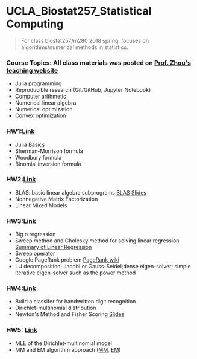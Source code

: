 # UCLA_Biostat257_Statistical Computing

> For class biostat257/m280 2018 spring, focuses on algorithms/numerical methods in statistics.

### Course Topics: All class materials was posted on [Prof. Zhou's teaching website](http://hua-zhou.github.io/teaching/biostatm280-2018spring/)
* Julia programming
* Reproducible research (Git/GitHub, Jupyter Notebook)
* Computer arithmetic
* Numerical linear algebra
* Numerical optimization
* Convex optimization

### HW1:[Link](http://hua-zhou.github.io/teaching/biostatm280-2018spring/hw/hw1/hw01.html) 
* Julia Basics
* Sherman-Morrison formula
* Woodbury formula
* Binomial inversion formula

### HW2:[Link](http://hua-zhou.github.io/teaching/biostatm280-2018spring/hw/hw2/hw02.html)
* BLAS: basic linear algebra subprograms [BLAS Slides](http://hua-zhou.github.io/teaching/biostatm280-2018spring/slides/06-numalgintro/numalgintro.html)
* Nonnegative Matrix Factorization
* Linear Mixed Models

### HW3:[Link](http://hua-zhou.github.io/teaching/biostatm280-2018spring/hw/hw3/hw03.html)
* Big n regression
* Sweep method and Cholesky method for solving linear regression [Summary of Linear Regression](http://hua-zhou.github.io/teaching/biostatm280-2018spring/slides/12-linreg/linreg.html)
* Sweep operator
* Google PageRank problem [PageRank wiki](https://en.wikipedia.org/wiki/PageRank)
* LU decomposition; Jacobi or Gauss-Seidel;dense eigen-solver; simple iterative eigen-solver such as the power method

### HW4:[Link](http://hua-zhou.github.io/teaching/biostatm280-2018spring/hw/hw4/hw04.html)
* Build a classifer for handwritten digit recognition
* Dirichlet-multinomial distribution
* Newton's Method and Fisher Scoring [Slides](http://hua-zhou.github.io/teaching/biostatm280-2018spring/slides/18-newton/newton.html)

### HW5: [Link](http://hua-zhou.github.io/teaching/biostatm280-2018spring/hw/hw5/hw05.html)
* MLE of the Dirichlet-multinomial model
* MM and EM algorithm approach ([MM](http://hua-zhou.github.io/teaching/biostatm280-2018spring/slides/20-mm/deLeeuw.pdf), [EM](http://hua-zhou.github.io/teaching/biostatm280-2018spring/slides/19-em/em.html))
